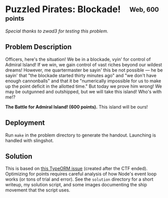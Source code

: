 # Puzzled Pirates: Blockade!&emsp;<sub><sup>Web, 600 points</sup></sub>

_Special thanks to zwad3 for testing this problem._

## Problem Description

Officers, here's the situation! We be in a blockade, vyin' for control of Admiral Island! If we win, we gain control of vast riches beyond our wildest dreams! However, me quartermaster be sayin' this be not possible — he be sayin' that "the blockade started thirty minutes ago" and "we don't have enough cannonballs" and that it be "numerically impossible for us to make up the point deficit in the allotted time." But today we prove him wrong! We may be outgunned and outshipped, but we will take this island! Who's with me!?

**The Battle for Admiral Island! (600 points).** This island will be ours!

## Deployment

Run `make` in the problem directory to generate the handout.  Launching is handled with slingshot.

## Solution

This is based on [this TypeORM issue](https://github.com/typeorm/typeorm/issues/9964) (created after the CTF ended).  Optimizing for points requires careful analysis of how Node's event loop works (or tons of trial and error).  See the `solution` directory for a short writeup, my solution script, and some images documenting the ship movement that the script uses.
